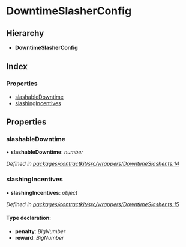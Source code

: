 # DowntimeSlasherConfig

## Hierarchy

* **DowntimeSlasherConfig**

## Index

### Properties

* [slashableDowntime](_wrappers_downtimeslasher_.downtimeslasherconfig.md#slashabledowntime)
* [slashingIncentives](_wrappers_downtimeslasher_.downtimeslasherconfig.md#slashingincentives)

## Properties

### slashableDowntime

• **slashableDowntime**: _number_

_Defined in_ [_packages/contractkit/src/wrappers/DowntimeSlasher.ts:14_](https://github.com/celo-org/celo-monorepo/blob/master/packages/contractkit/src/wrappers/DowntimeSlasher.ts#L14)

### slashingIncentives

• **slashingIncentives**: _object_

_Defined in_ [_packages/contractkit/src/wrappers/DowntimeSlasher.ts:15_](https://github.com/celo-org/celo-monorepo/blob/master/packages/contractkit/src/wrappers/DowntimeSlasher.ts#L15)

#### Type declaration:

* **penalty**: _BigNumber_
* **reward**: _BigNumber_

